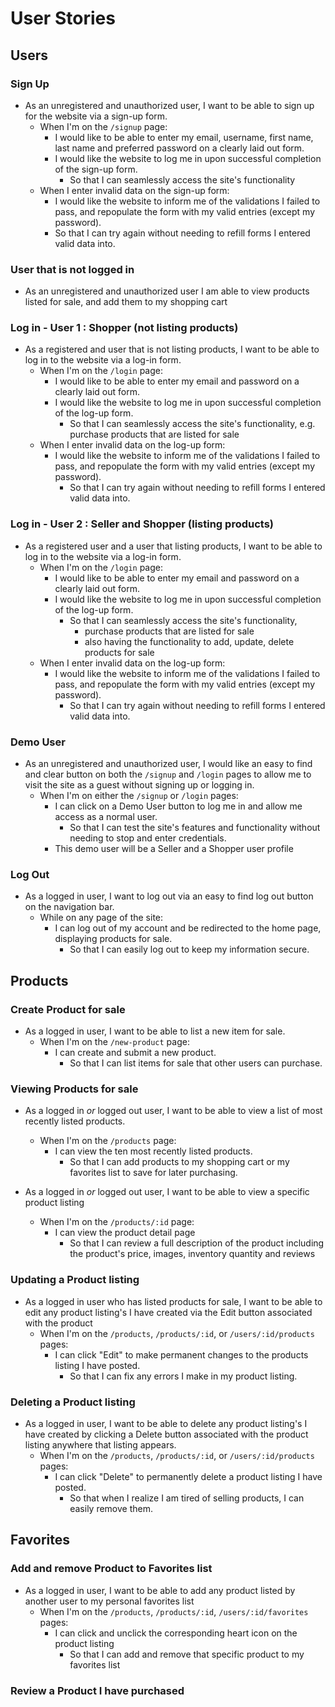 # User Stories

## Users

### Sign Up

* As an unregistered and unauthorized user, I want to be able to sign up for the website via a sign-up form.
  * When I'm on the `/signup` page:
    * I would like to be able to enter my email, username, first name, last name and preferred password on a clearly laid out form.
    * I would like the website to log me in upon successful completion of the sign-up form.
      * So that I can seamlessly access the site's functionality
  * When I enter invalid data on the sign-up form:
    * I would like the website to inform me of the validations I failed to pass, and repopulate the form with my valid entries (except my password).
    * So that I can try again without needing to refill forms I entered valid data into.

### User that is not logged in
* As an unregistered and unauthorized user I am able to view products listed for sale, and add them to my shopping cart


### Log in - User 1 : Shopper (not listing products)

* As a registered and user that is not listing products, I want to be able to log in to the website via a log-in form.
  * When I'm on the `/login` page:
    * I would like to be able to enter my email and password on a clearly laid out form.
    * I would like the website to log me in upon successful completion of the log-up form.
      * So that I can seamlessly access the site's functionality, e.g. purchase products that are listed for sale
  * When I enter invalid data on the log-up form:
    * I would like the website to inform me of the validations I failed to pass, and repopulate the form with my valid entries (except my password).
      * So that I can try again without needing to refill forms I entered valid data into.

### Log in - User 2 : Seller and Shopper (listing products)

* As a registered user and a user that listing products, I want to be able to log in to the website via a log-in form.
  * When I'm on the `/login` page:
    * I would like to be able to enter my email and password on a clearly laid out form.
    * I would like the website to log me in upon successful completion of the log-up form.
      * So that I can seamlessly access the site's functionality, 
        * purchase products that are listed for sale
        * also having the functionality to add, update, delete products for sale
  * When I enter invalid data on the log-up form:
    * I would like the website to inform me of the validations I failed to pass, and repopulate the form with my valid entries (except my password).
      * So that I can try again without needing to refill forms I entered valid data into.

### Demo User

* As an unregistered and unauthorized user, I would like an easy to find and clear button on both the `/signup` and `/login` pages to allow me to visit the site as a guest without signing up or logging in.
  * When I'm on either the `/signup` or `/login` pages:
    * I can click on a Demo User button to log me in and allow me access as a normal user.
      * So that I can test the site's features and functionality without needing to stop and enter credentials.
    * This demo user will be a Seller and a Shopper user profile

### Log Out

* As a logged in user, I want to log out via an easy to find log out button on the navigation bar.
  * While on any page of the site:
    * I can log out of my account and be redirected to the home page, displaying products for sale.
      * So that I can easily log out to keep my information secure.

## Products

### Create Product for sale

* As a logged in user, I want to be able to list a new item for sale.
  * When I'm on the `/new-product` page:
    * I can create and submit a new product.
      * So that I can list items for sale that other users can purchase.

### Viewing Products for sale

* As a logged in _or_ logged out user, I want to be able to view a list of most recently listed products.
  * When I'm on the `/products` page:
    * I can view the ten most recently listed products.
      * So that I can add products to my shopping cart or my favorites list to save for later purchasing.

* As a logged in _or_ logged out user, I want to be able to view a specific product listing
  * When I'm on the `/products/:id` page:
    * I can view the product detail page 
      * So that I can review a full description of the product including the product's price, images, inventory quantity and reviews

### Updating a Product listing

* As a logged in user who has listed products for sale, I want to be able to edit any product listing's I have created via the Edit button associated with the product
  * When I'm on the `/products`, `/products/:id`, or `/users/:id/products` pages:
    * I can click "Edit" to make permanent changes to the products listing I have posted.
      * So that I can fix any errors I make in my product listing.

### Deleting a Product listing

* As a logged in user, I want to be able to delete any product listing's I have created by clicking a Delete button associated with the product listing anywhere that listing appears.
  * When I'm on the `/products`, `/products/:id`, or `/users/:id/products` pages:
    * I can click "Delete" to permanently delete a product listing I have posted.
      * So that when I realize I am tired of selling products, I can easily remove them.

## Favorites

### Add and remove Product to Favorites list

* As a logged in user, I want to be able to add any product listed by another user to my personal favorites list
  * When I'm on the `/products`, `/products/:id`, `/users/:id/favorites` pages:
    * I can click and unclick the corresponding heart icon on the product listing 
      * So that I can add and remove that specific product to my favorites list 

### Review a Product I have purchased


